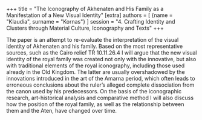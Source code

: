 +++
title = "The Iconography of Akhenaten and His Family as a Manifestation of a New Visual Identity"
[extra]
authors = [
    {name = "Klaudia", surname = "Kornas"}
]
session = "4. Crafting Identity and Clusters through Material Culture, Iconography and Texts"
+++

The paper is an attempt to re-evaluate the interpretation of the visual identity of Akhenaten and his family. Based on the most representative sources, such as the Cairo relief TR 10.11.26.4 I will argue that the new visual identity of the royal family was created not only with the innovative, but also with traditional elements of the royal iconography, including those used already in the Old Kingdom. The latter are usually overshadowed by the innovations introduced in the art of the Amarna period, which often leads to erroneous conclusions about the ruler’s alleged complete dissociation from the canon used by his predecessors. On the basis of the iconographic research, art-historical analysis and comparative method I will also discuss how the position of the royal family, as well as the relationship between them and the Aten, have changed over time.


